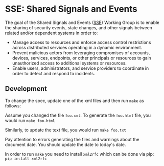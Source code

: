 # SSE: Shared Signals and Events #

The goal of the Shared Signals and Events ([SSE](http://openid.net/wg/sse/)) Working Group is to enable the sharing of security events, state changes, and other signals between related and/or dependent systems in order to:

* Manage access to resources and enforce access control restrictions across distributed services operating in a dynamic environment.
* Prevent malicious actors from leveraging compromises of accounts, devices, services, endpoints, or other principals or resources to gain unauthorized access to additional systems or resources.
* Enable users, administrators, and service providers to coordinate in order to detect and respond to incidents.

## Development

To change the spec, update one of the xml files and then run `make` as follows:

Assume you changed the file `foo.xml`. To generate the `foo.html` file, you would run `make foo.html`

Similarly, to update the text file, you would run `make foo.txt`

Pay attention to errors generating the files and warnings about the document date. You should update the date to today's date.

In order to run `make` you need to install `xml2rfc` which can be done via pip: `pip install xml2rfc`
